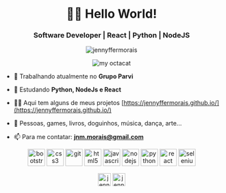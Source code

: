 <h1 align="center"> 👋🏾 Hello World!</h1>
<h3 align="center">Software Developer | React | Python | NodeJS</h3>

<p align="center"> <img src="https://komarev.com/ghpvc/?username=jennyffermorais" alt="jennyffermorais" /> </p>
<p align="center"> <img src="https://i.imgur.com/kg8pzGS.png" alt="my octacat" /> </p>

- 🔭 Trabalhando atualmente no **Grupo Parvi**

- 🌱 Estudando **Python, NodeJs e React**

- 👨‍💻 Aqui tem alguns de meus projetos [https://jennyffermorais.github.io/](https://jennyffermorais.github.io/)
- 💖 Pessoas, games, livros, doguinhos, música, dança, arte...

- 📫 Para me contatar:  **jnm.morais@gmail.com**

<p align="center"><img src="https://devicons.github.io/devicon/devicon.git/icons/bootstrap/bootstrap-plain.svg" alt="bootstrap" width="40" height="40"/> <img src="https://devicons.github.io/devicon/devicon.git/icons/css3/css3-original-wordmark.svg" alt="css3" width="40" height="40"/> <img src="https://www.vectorlogo.zone/logos/git-scm/git-scm-icon.svg" alt="git" width="40" height="40"/> <img src="https://devicons.github.io/devicon/devicon.git/icons/html5/html5-original-wordmark.svg" alt="html5" width="40" height="40"/> <img src="https://devicons.github.io/devicon/devicon.git/icons/javascript/javascript-original.svg" alt="javascript" width="40" height="40"/> <img src="https://devicons.github.io/devicon/devicon.git/icons/nodejs/nodejs-original-wordmark.svg" alt="nodejs" width="40" height="40"/> <img src="https://devicons.github.io/devicon/devicon.git/icons/python/python-original.svg" alt="python" width="40" height="40"/> <img src="https://devicons.github.io/devicon/devicon.git/icons/react/react-original-wordmark.svg" alt="react" width="40" height="40"/> <img src="https://i.ibb.co/9T29DD0/selenium.png" alt="selenium" width="40" height="40"/></p>

<p align="center">
<a href="https://twitter.com/jennyffernm" target="blank"><img align="center" src="https://cdn.jsdelivr.net/npm/simple-icons@3.0.1/icons/twitter.svg" alt="jennyffernm" height="30" width="30" /></a>
<a href="https://linkedin.com/in/jennyfferndemorais" target="blank"><img align="center" src="https://cdn.jsdelivr.net/npm/simple-icons@3.0.1/icons/linkedin.svg" alt="jennyfferndemorais" height="30" width="30" /></a>
</p>
